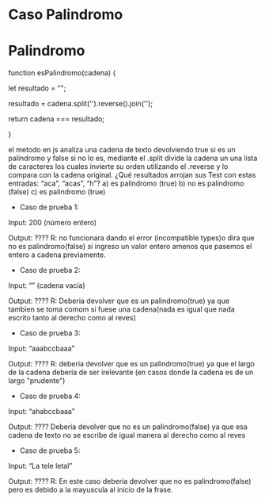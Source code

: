 # Caso Palindromo

# Palindromo

function esPalindromo(cadena) {

let resultado = "";

resultado = cadena.split('').reverse().join('');

return cadena === resultado;

}

el metodo en js analiza una cadena de texto devolviendo true si es un palindromo y false si no lo es, mediante el .split divide la cadena un una lista de caracteres los cuales invierte su orden utilizando el .reverse y lo compara con la cadena original.
¿Qué resultados arrojan sus Test con estas entradas: “aca”, “acas”, “h”?
a) es palindromo (true)
b) no es palindromo (false)
c) es palindromo (true)

- Caso de prueba 1:

Input: 200 (número entero)

Output: ????
R: no funcionara dando el error (incompatible types)o dira que no es palindromo(false) si ingreso un valor entero amenos que pasemos el entero a cadena previamente.

- Caso de prueba 2:

Input: “” (cadena vacía)

Output: ????
R: Deberia devolver que es un palindromo(true) ya que tambien se toma comom si fuese una cadena(nada es igual que nada escrito tanto al derecho como al reves)
- Caso de prueba 3:

Input: “aaabccbaaa”

Output: ????
R: deberia devolver que es un palindromo(true) ya que el largo de la cadena deberia de ser irelevante (en casos donde la cadena es de un largo "prudente")
- Caso de prueba 4:

Input: “ahabccbaaa”

Output: ????
Deberia devolver que no es un palindromo(false) ya que esa cadena de texto no se escribe de igual manera al derecho como al reves

- Caso de prueba 5:

Input: “La tele letal”

Output: ????
R: En este caso deberia devolver que no es palindromo(false) pero es debido a la mayuscula al inicio de la frase.
